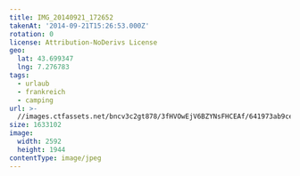 ```yaml
---
title: IMG_20140921_172652
takenAt: '2014-09-21T15:26:53.000Z'
rotation: 0
license: Attribution-NoDerivs License
geo:
  lat: 43.699347
  lng: 7.276783
tags:
  - urlaub
  - frankreich
  - camping
url: >-
  //images.ctfassets.net/bncv3c2gt878/3fHVOwEjV6BZYNsFHCEAf/641973ab9ce40d68bb3cd332bde8229f/img_20140921_172652_28031338030_o
size: 1633102
image:
  width: 2592
  height: 1944
contentType: image/jpeg
---
```


